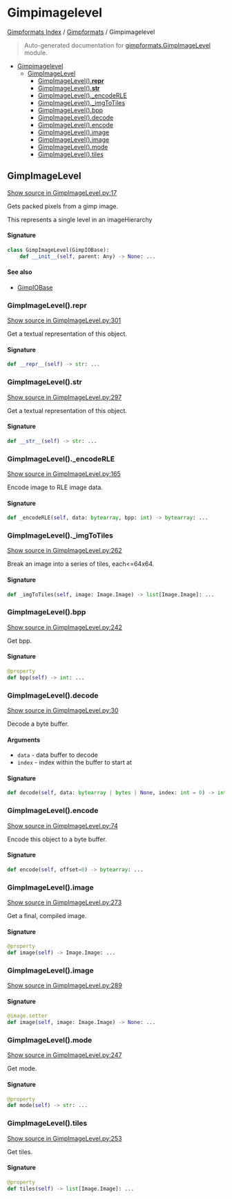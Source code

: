 # Gimpimagelevel

[Gimpformats Index](../README.md#gimpformats-index) / [Gimpformats](./index.md#gimpformats) / Gimpimagelevel

> Auto-generated documentation for [gimpformats.GimpImageLevel](../../../gimpformats/GimpImageLevel.py) module.

- [Gimpimagelevel](#gimpimagelevel)
  - [GimpImageLevel](#gimpimagelevel)
    - [GimpImageLevel().__repr__](#gimpimagelevel()__repr__)
    - [GimpImageLevel().__str__](#gimpimagelevel()__str__)
    - [GimpImageLevel()._encodeRLE](#gimpimagelevel()_encoderle)
    - [GimpImageLevel()._imgToTiles](#gimpimagelevel()_imgtotiles)
    - [GimpImageLevel().bpp](#gimpimagelevel()bpp)
    - [GimpImageLevel().decode](#gimpimagelevel()decode)
    - [GimpImageLevel().encode](#gimpimagelevel()encode)
    - [GimpImageLevel().image](#gimpimagelevel()image)
    - [GimpImageLevel().image](#gimpimagelevel()image-1)
    - [GimpImageLevel().mode](#gimpimagelevel()mode)
    - [GimpImageLevel().tiles](#gimpimagelevel()tiles)

## GimpImageLevel

[Show source in GimpImageLevel.py:17](../../../gimpformats/GimpImageLevel.py#L17)

Gets packed pixels from a gimp image.

This represents a single level in an imageHierarchy

#### Signature

```python
class GimpImageLevel(GimpIOBase):
    def __init__(self, parent: Any) -> None: ...
```

#### See also

- [GimpIOBase](./GimpIOBase.md#gimpiobase)

### GimpImageLevel().__repr__

[Show source in GimpImageLevel.py:301](../../../gimpformats/GimpImageLevel.py#L301)

Get a textual representation of this object.

#### Signature

```python
def __repr__(self) -> str: ...
```

### GimpImageLevel().__str__

[Show source in GimpImageLevel.py:297](../../../gimpformats/GimpImageLevel.py#L297)

Get a textual representation of this object.

#### Signature

```python
def __str__(self) -> str: ...
```

### GimpImageLevel()._encodeRLE

[Show source in GimpImageLevel.py:165](../../../gimpformats/GimpImageLevel.py#L165)

Encode image to RLE image data.

#### Signature

```python
def _encodeRLE(self, data: bytearray, bpp: int) -> bytearray: ...
```

### GimpImageLevel()._imgToTiles

[Show source in GimpImageLevel.py:262](../../../gimpformats/GimpImageLevel.py#L262)

Break an image into a series of tiles, each<=64x64.

#### Signature

```python
def _imgToTiles(self, image: Image.Image) -> list[Image.Image]: ...
```

### GimpImageLevel().bpp

[Show source in GimpImageLevel.py:242](../../../gimpformats/GimpImageLevel.py#L242)

Get bpp.

#### Signature

```python
@property
def bpp(self) -> int: ...
```

### GimpImageLevel().decode

[Show source in GimpImageLevel.py:30](../../../gimpformats/GimpImageLevel.py#L30)

Decode a byte buffer.

#### Arguments

- `data` - data buffer to decode
- `index` - index within the buffer to start at

#### Signature

```python
def decode(self, data: bytearray | bytes | None, index: int = 0) -> int: ...
```

### GimpImageLevel().encode

[Show source in GimpImageLevel.py:74](../../../gimpformats/GimpImageLevel.py#L74)

Encode this object to a byte buffer.

#### Signature

```python
def encode(self, offset=0) -> bytearray: ...
```

### GimpImageLevel().image

[Show source in GimpImageLevel.py:273](../../../gimpformats/GimpImageLevel.py#L273)

Get a final, compiled image.

#### Signature

```python
@property
def image(self) -> Image.Image: ...
```

### GimpImageLevel().image

[Show source in GimpImageLevel.py:289](../../../gimpformats/GimpImageLevel.py#L289)

#### Signature

```python
@image.setter
def image(self, image: Image.Image) -> None: ...
```

### GimpImageLevel().mode

[Show source in GimpImageLevel.py:247](../../../gimpformats/GimpImageLevel.py#L247)

Get mode.

#### Signature

```python
@property
def mode(self) -> str: ...
```

### GimpImageLevel().tiles

[Show source in GimpImageLevel.py:253](../../../gimpformats/GimpImageLevel.py#L253)

Get tiles.

#### Signature

```python
@property
def tiles(self) -> list[Image.Image]: ...
```